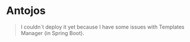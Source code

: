 # Antojos

> I couldn´t deploy it yet because I have some issues with Templates Manager (in Spring Boot).
